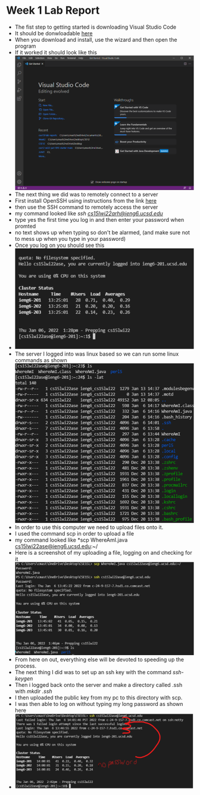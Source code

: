 **Week 1 Lab Report**
=====================
- The fist step to getting started is downloading Visual Studio Code
- It should be donwloadable [here](https://code.visualstudio.com/download)
- When you download and install, use the wizard and then open the program
- If it worked it should look like this ![image](vsCOde.png)
- The next thing we did was to remotely connect to a server 
- First install OpenSSH using instructions from the link [here](https://docs.microsoft.com/en-us/windows-server/administration/openssh/openssh_install_firstuse)
- then use the SSH command to remotely access the server
- my command looked like *ssh cs15lwi22arh@ieng6.ucsd.edu*
- type yes the first time you log in and then enter your password when promted
- no text shows up when typing so don't be alarmed, (and make sure not to mess up when you type in your password)
- Once you log on you should see this 
- ![image](justLoggedin.png)
- The server I logged into was linux based so we can run some linux commands as shown ![image](someCOmmands.png)
- In order to use this computer we need to upload files onto it.
- I used the command scp in order to upload a file
- my command looked like *scp WhereAmI.java cs15lwi22ase@ieng6.ucsd.edu:~/
- Here is a screenshot of my uploading a file, logging on and checking for it ![image](uploadedFilek.png)
- From here on out, everything else will be devoted to speeding up the process.
- The next thing I did was to set up an ssh key with the command *ssh-keygen*
- Then i logged back onto the server and make a directory called .ssh with *mkdir .ssh*
- I then uploaded the public key from my pc to this directory with scp.
- I was then able to log on without typing my long password as shown here
- ![image](sshkey.png)